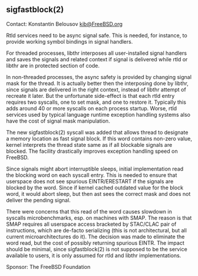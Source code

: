## sigfastblock(2) ##

Contact: Konstantin Belousov <kib@FreeBSD.org>

Rtld services need to be async signal safe.  This is needed, for
instance, to provide working symbol bindings in signal handlers.

For threaded processes, libthr interposes all user-installed signal
handlers and saves the signals and related context if signal is
delivered while rtld or libthr are in protected section of code.

In non-threaded processes, the async safety is provided by changing
signal mask for the thread.  It is actually better then the
interposing done by libthr, since signals are delivered in the right
context, instead of libthr attempt of recreate it later.  But the
unfortunate side-effect is that each rtld entry requires two syscalls,
one to set mask, and one to restore it.  Typically this adds around 40
or more syscalls on each process startup.  Worse, rtld services used
by typical language runtime exception handling systems also have the
cost of signal mask manipulation.

The new sigfastblock(2) syscall was added that allows thread to
designate a memory location as fast signal block.  If this word
contains non-zero value, kernel interprets the thread state same as if
all blockable signals are blocked.  The facility drastically improves
exception handling speed on FreeBSD.

Since signals might abort interruptible sleeps, initial implementation
read the blocking word on each syscall entry.  This is needed to
ensure that userspace does not see spurious EINTR/ERESTART if the
signals are blocked by the word.  Since if kernel cached outdated
value for the block word, it would abort sleep, but then ast sees the
correct mask and does not deliver the pending signal.

There were concerns that this read of the word causes slowdown in
syscalls microbenchmarks, esp. on machines with SMAP.  The reason is
that SMAP requires all userspace access bracketed by STAC/CLAC pair of
instructions, which are de-facto serializing (this is not
architectural, but all current microarchitectures do it).  The
decision was made to eliminate the word read, but the cost of possibly
returning spurious EINTR.  The impact should be minimal, since
sigfastblock(2) is not supposed to be the service available to users,
it is only assumed for rtld and libthr implementations.

Sponsor: The FreeBSD Foundation 

